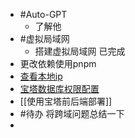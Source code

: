 - #Auto-GPT
	- 了解他
- #虚拟局域网
	- 搭建虚拟局域网 已完成
- 更改依赖使用pnpm
- [查看本地ip](https://whoer.net/zh)
- [宝塔数据库权限配置](https://blog.csdn.net/qq15577969/article/details/118726168)
- [[使用宝塔前后端部署]]
- #待办  将跨域问题总结一下
-